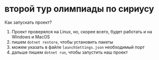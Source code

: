 # второй тур олимпиады по сириусу

Как запускать проект?

1. Проект проверялся на Linux, но, скорее всего, будет работать и на Windows и MacOS
2. пишем `dotnet restore`, чтобы установить пакеты
3. можем указать в файле `launchSettings.json` необходимый порт
4. дальше пишем `dotnet run`, чтобы запустить наш проект